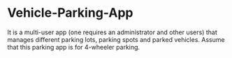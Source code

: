 # Vehicle-Parking-App
It is a multi-user app (one requires an administrator and other users) that manages different parking lots, parking spots and parked vehicles. Assume that this parking app is for 4-wheeler parking.
